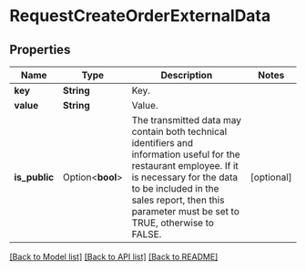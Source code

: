 # RequestCreateOrderExternalData

## Properties

Name | Type | Description | Notes
------------ | ------------- | ------------- | -------------
**key** | **String** | Key. | 
**value** | **String** | Value. | 
**is_public** | Option<**bool**> | The transmitted data may contain both technical identifiers and information useful for the restaurant employee.  If it is necessary for the data to be included in the sales report, then this parameter must be set to TRUE, otherwise to FALSE. | [optional]

[[Back to Model list]](../README.md#documentation-for-models) [[Back to API list]](../README.md#documentation-for-api-endpoints) [[Back to README]](../README.md)


